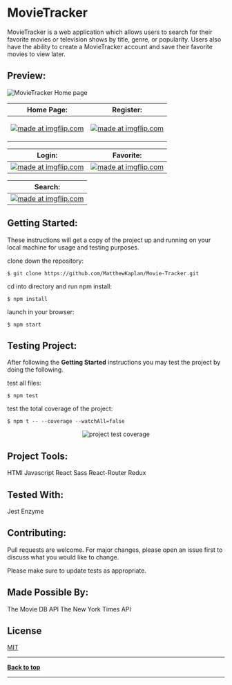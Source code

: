 # MovieTracker

MovieTracker is a web application which allows users to search for their favorite movies or television shows by title, genre, or popularity. Users also have the ability to create a MovieTracker account and save their favorite movies to view later.

## Preview: 

<img src="src/assets/media/MovieTracker-HomePage.jpg" alt="MovieTracker Home page">

| Home Page:  | Register: |
| ------------- | ------------- |
| <p align="center"><a href="https://imgflip.com/gif/31lf53"><img src="https://i.imgflip.com/31lf53.gif" title="made at imgflip.com"/></a></p>  | <p align="center"><a href="https://imgflip.com/gif/31nlou"><img src="https://i.imgflip.com/31nlou.gif" title="made at imgflip.com"/></a></p>  |

| Login:  | Favorite: |
| ------------- | ------------- |
| <a href="https://imgflip.com/gif/31nmfd"><img src="https://i.imgflip.com/31nmfd.gif" title="made at imgflip.com"/></a>  | <a href="https://imgflip.com/gif/31nn4u"><img src="https://i.imgflip.com/31nn4u.gif" title="made at imgflip.com"/></a>  |

| Search:  |
| ------------- |
| <a href="https://imgflip.com/gif/31nnt4"><img src="https://i.imgflip.com/31nnt4.gif" title="made at imgflip.com"/></a>  |

## Getting Started:

These instructions will get a copy of the project up and running on your local machine for usage and testing purposes.

clone down the repository:
```
$ git clone https://github.com/MatthewKaplan/Movie-Tracker.git
```

cd into directory and run npm install:
```
$ npm install
```

launch in your browser:
```
$ npm start
```

## Testing Project:

After following the <b>Getting Started</b> instructions you may test the project by doing the following.

test all files:

```
$ npm test
```

test the total coverage of the project:

```
$ npm t -- --coverage --watchAll=false
```

<p align="center">
  <img src="https://i.imgur.com/ffuvKXp.png" alt="project test coverage">
</p>

## Project Tools:
HTMl
Javascript
React
Sass
React-Router
Redux

## Tested With:
Jest
Enzyme

## Contributing:

Pull requests are welcome. For major changes, please open an issue first to discuss what you would like to change.

Please make sure to update tests as appropriate.

## Made Possible By: 

The Movie DB API
The New York Times API

## License

[MIT](https://choosealicense.com/licenses/mit/)

---

**[Back to top](https://github.com/MatthewKaplan/Movie-Tracker#movietracker)**

---